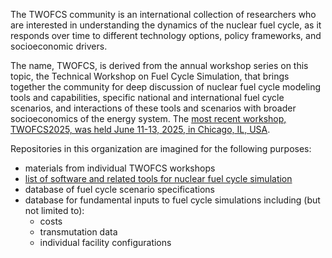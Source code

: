 The TWOFCS community is an international collection of researchers who are 
interested in understanding the dynamics of the nuclear fuel cycle, as it 
responds over time to different technology options, policy frameworks, and 
socioeconomic drivers.

The name, TWOFCS, is derived from the annual workshop series on this topic,
the Technical Workshop on Fuel Cycle Simulation, that brings together the
community for deep discussion of nuclear fuel cycle modeling tools and 
capabilities, specific national and international fuel cycle scenarios, and 
interactions of these tools and scenarios with broader socioeconomics of 
the energy system.  The [most recent workshop, TWOFCS2025, was held June 11-13, 2025, 
in Chicago, IL, USA](https://github.com/TWOFCS/TWOFCS-2025).

Repositories in this organization are imagined for the following purposes:
* materials from individual TWOFCS workshops
* [list of software and related tools for nuclear fuel cycle simulation](https://github.com/TWOFCS/list_of_tools)
* database of fuel cycle scenario specifications
* database for fundamental inputs to fuel cycle simulations including
  (but not limited to):
    * costs
    * transmutation data
    * individual facility configurations



